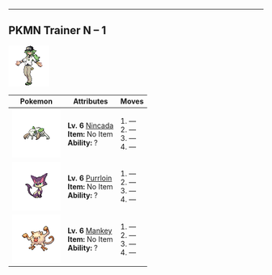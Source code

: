 ---

## PKMN Trainer N – 1

![PKMN Trainer N – 1](../../assets/important_trainers/n.png)

| Pokemon | Attributes | Moves |
|:-------:|------------|-------|
| ![Nincada](../../assets/sprites/nincada/front.png) |**Lv. 6** [Nincada](../../pokemon/nincada.md/)<br>**Item:** No Item<br>**Ability:** ? | 1. —<br>2. —<br>3. —<br>4. — |
| ![Purrloin](../../assets/sprites/purrloin/front.png) |**Lv. 6** [Purrloin](../../pokemon/purrloin.md/)<br>**Item:** No Item<br>**Ability:** ? | 1. —<br>2. —<br>3. —<br>4. — |
| ![Mankey](../../assets/sprites/mankey/front.png) |**Lv. 6** [Mankey](../../pokemon/mankey.md/)<br>**Item:** No Item<br>**Ability:** ? | 1. —<br>2. —<br>3. —<br>4. — |


